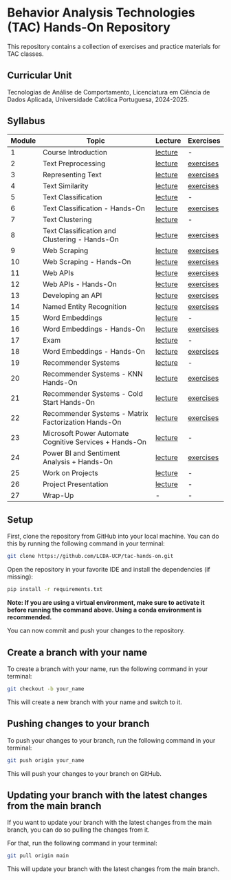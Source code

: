 # Behavior Analysis Technologies (TAC) Hands-On Repository

This repository contains a collection of exercises and practice materials for TAC classes.

## Curricular Unit
Tecnologias de Análise de Comportamento, Licenciatura em Ciência de Dados Aplicada, Universidade Católica Portuguesa, 2024-2025.

## Syllabus

| **Module** | **Topic**                                              | **Lecture**                           | **Exercises**                           |
|------------|--------------------------------------------------------|---------------------------------------|-----------------------------------------|
| 1          | Course Introduction                                    | [lecture](lectures/TAC-Session01.pdf) | -                                       |
| 2          | Text Preprocessing                                     | [lecture](lectures/TAC-Session02.pdf) | [exercises](exercises/session02/)       |
| 3          | Representing Text                                      | [lecture](lectures/TAC-Session03.pdf) | [exercises](exercises/session03/)       |
| 4          | Text Similarity                                        | [lecture](lectures/TAC-Session04.pdf) | [exercises](exercises/session04/)       |
| 5          | Text Classification                                    | [lecture](lectures/TAC-Session05.pdf) | -                                       |
| 6          | Text Classification - Hands-On                         | [lecture](lectures/TAC-Session06.pdf) | [exercises](exercises/session06-08/)    |
| 7          | Text Clustering                                        | [lecture](lectures/TAC-Session07.pdf) | -                                       |
| 8          | Text Classification and Clustering - Hands-On          | [lecture](lectures/TAC-Session08.pdf) | [exercises](exercises/session06-08/)    |
| 9          | Web Scraping                                           | [lecture](lectures/TAC-Session09.pdf) | [exercises](exercises/session09-10/)    |
| 10         | Web Scraping - Hands-On                                | [lecture](lectures/TAC-Session10.pdf) | [exercises](exercises/session09-10/)    |
| 11         | Web APIs                                               | [lecture](lectures/TAC-Session11.pdf) | [exercises](exercises/session11-12/)    |
| 12         | Web APIs - Hands-On                                    | [lecture](lectures/TAC-Session12.pdf) | [exercises](exercises/session11-12/)    |
| 13         | Developing an API                                      | [lecture](lectures/TAC-Session13.pdf) | [exercises](exercises/session13/)       |
| 14         | Named Entity Recognition                               | [lecture](lectures/TAC-Session14.pdf) | [exercises](exercises/session14/)       |
| 15         | Word Embeddings                                        | [lecture](lectures/TAC-Session15.pdf) | -                                       |
| 16         | Word Embeddings - Hands-On                             | [lecture](lectures/TAC-Session16.pdf) | [exercises](exercises/session16-18/)    |
| 17         | Exam                                                   | [lecture](lectures/TAC-Session17.pdf) | -                                       |
| 18         | Word Embeddings - Hands-On                             | [lecture](lectures/TAC-Session18.pdf) | [exercises](exercises/session16-18/)    |
| 19         | Recommender Systems                                    | [lecture](lectures/TAC-Session19.pdf) | -                                       |
| 20         | Recommender Systems - KNN Hands-On                     | [lecture](lectures/TAC-Session20.pdf) | [exercises](exercises/session20-21-22/) |
| 21         | Recommender Systems - Cold Start Hands-On              | [lecture](lectures/TAC-Session21.pdf) | [exercises](exercises/session20-21-22/) |
| 22         | Recommender Systems - Matrix Factorization Hands-On    | [lecture](lectures/TAC-Session22.pdf) | [exercises](exercises/session20-21-22/) |
| 23         | Microsoft Power Automate Cognitive Services + Hands-On | [lecture](lectures/TAC-Session23.pdf) | -                                       |
| 24         | Power BI and Sentiment Analysis + Hands-On             | [lecture](lectures/TAC-Session24.pdf) | [exercises](exercises/session24/)       |
| 25         | Work on Projects                                       | [lecture](lectures/TAC-Session25.pdf) | -                                       |
| 26         | Project Presentation                                   | [lecture](lectures/TAC-Session26.pdf) | -                                       |
| 27         | Wrap-Up                                                | -                                     | -                                       |

## Setup

First, clone the repository from GitHub into your local machine. You can do this by running the following command in your terminal:

```bash
git clone https://github.com/LCDA-UCP/tac-hands-on.git
```

Open the repository in your favorite IDE and install the dependencies (if missing):
```bash
pip install -r requirements.txt
```

**Note: If you are using a virtual environment, make sure to activate it before running the command above. Using a conda environment is recommended.**

You can now commit and push your changes to the repository.

## Create a branch with your name

To create a branch with your name, run the following command in your terminal:

```bash
git checkout -b your_name
```

This will create a new branch with your name and switch to it.

## Pushing changes to your branch

To push your changes to your branch, run the following command in your terminal:

```bash
git push origin your_name
```

This will push your changes to your branch on GitHub.

## Updating your branch with the latest changes from the main branch

If you want to update your branch with the latest changes from the main branch, you can do so pulling the changes from it.

For that, run the following command in your terminal:

```bash
git pull origin main
```

This will update your branch with the latest changes from the main branch.
